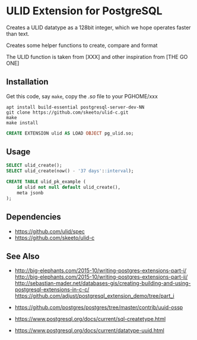 # ULID Extension for PostgreSQL

Creates a ULID datatype as a 128bit integer, which we hope operates faster than text.

Creates some helper functions to create, compare and format

The ULID function is taken from [XXX]
and other inspiration from [THE GO ONE]

## Installation

Get this code, say `make`, copy the *.so* file to your PGHOME/xxx

```shell
apt install build-essential postgresql-server-dev-NN
git clone https://github.com/skeeto/ulid-c.git
make
make install
```


```sql
CREATE EXTENSION ulid AS LOAD OBJECT pg_ulid.so;
```


## Usage

```sql
SELECT ulid_create();
SELECT ulid_create(now() - '37 days'::interval);
```

```sql
CREATE TABLE ulid_pk_example (
	id ulid not null default ulid_create(),
	meta jsonb
);
```


## Dependencies

* https://github.com/ulid/spec
* https://github.com/skeeto/ulid-c



## See Also

* http://big-elephants.com/2015-10/writing-postgres-extensions-part-i/
http://big-elephants.com/2015-10/writing-postgres-extensions-part-ii/
http://sebastian-mader.net/databases-gis/creating-building-and-using-postgresql-extensions-in-c-c/
https://github.com/adjust/postgresql_extension_demo/tree/part_i

* https://github.com/postgres/postgres/tree/master/contrib/uuid-ossp





* https://www.postgresql.org/docs/current/sql-createtype.html
* https://www.postgresql.org/docs/current/datatype-uuid.html





